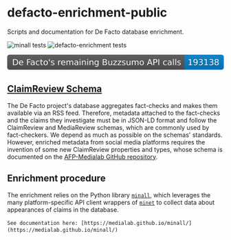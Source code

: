 # defacto-enrichment-public

Scripts and documentation for De Facto database enrichment.

![minall tests](https://github.com/medialab/minall/actions/workflows/tests.yml/badge.svg)
![defacto-enrichment tests](https://github.com/medialab/defacto-enrichment-public/actions/workflows/test.yml/badge.svg)

<img src="defacto-enrichment/badge/badge.svg"/>

## [ClaimReview Schema](schemas/schema.adoc)

The De Facto project's database aggregates fact-checks and makes them available via an RSS feed. Therefore, metadata attached to the fact-checks and the claims they investigate must be in JSON-LD format and follow the ClaimReview and MediaReview schemas, which are commonly used by fact-checkers. We depend as much as possible on the schemas' standards. However, enriched metadata from social media platforms requires the invention of some new ClaimReview properties and types, whose schema is documented on the [AFP-Medialab GitHub repository](https://github.com/AFP-Medialab/defacto-rss/blob/main/Defactor_rss.adoc).

## Enrichment procedure

The enrichment relies on the Python library [`minall`](https://github.com/medialab/minall), which leverages the many platform-specific API client wrappers of [`minet`](https://github.com/medialab/minet) to collect data about appearances of claims in the database.
```
See documentation here: [https://medialab.github.io/minall/](https://medialab.github.io/minall/)
